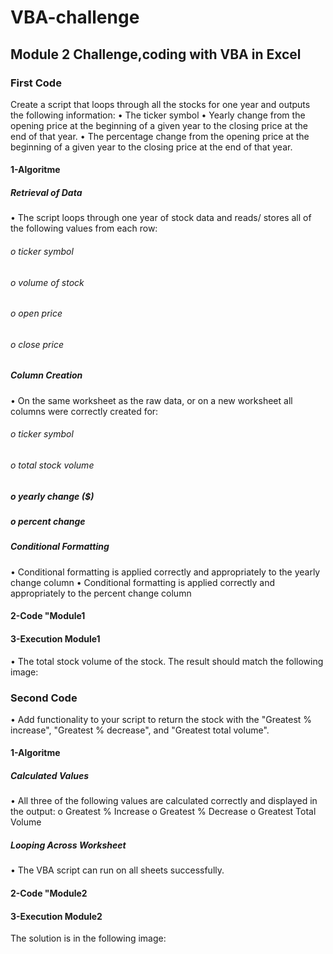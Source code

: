 # VBA-challenge
## Module 2 Challenge,coding with VBA in Excel
### First Code 
Create a script that loops through all the stocks for one year and outputs the following information:
•	The ticker symbol
•	Yearly change from the opening price at the beginning of a given year to the closing price at the end of that year.
•	The percentage change from the opening price at the beginning of a given year to the closing price at the end of that year.
#### 1-Algoritme 
 ##### Retrieval of Data 
•	The script loops through one year of stock data and reads/ stores all of the following values from each row:
 ###### o	ticker symbol 
 ###### o	volume of stock 
 ###### o	open price 
 ###### o close price 
 ##### Column Creation 
•	On the same worksheet as the raw data, or on a new worksheet all columns were correctly created for:
 ###### o	ticker symbol 
###### o	total stock volume 
   ##### o	yearly change ($) 	
   ##### o percent change 
 ##### Conditional Formatting 
•	Conditional formatting is applied correctly and appropriately to the yearly change column 
•	Conditional formatting is applied correctly and appropriately to the percent change column 
#### 2-Code "Module1
#### 3-Execution Module1
•	The total stock volume of the stock. The result should match the following image:
### Second Code 
•	Add functionality to your script to return the stock with the "Greatest % increase", "Greatest % decrease", and "Greatest total volume". 
#### 1-Algoritme 
##### Calculated Values 
•	All three of the following values are calculated correctly and displayed in the output:
o	Greatest % Increase o	Greatest % Decrease o	Greatest Total Volume 
##### Looping Across Worksheet 
•	The VBA script can run on all sheets successfully.
#### 2-Code "Module2
#### 3-Execution Module2
  The solution is  in the following image:
  



  
